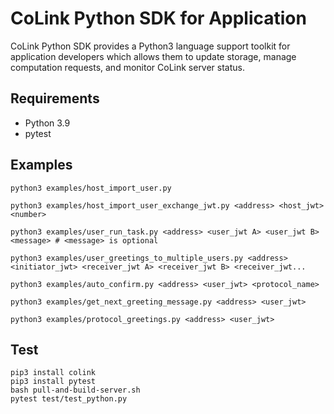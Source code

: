 # CoLink Python SDK for Application
CoLink Python SDK  provides a Python3 language support toolkit for application developers which allows them to update storage, manage computation requests, and monitor CoLink server status.



## Requirements

- Python 3.9
- pytest

## Examples

```
python3 examples/host_import_user.py
```
```
python3 examples/host_import_user_exchange_jwt.py <address> <host_jwt> <number> 
```
```
python3 examples/user_run_task.py <address> <user_jwt A> <user_jwt B> <message> # <message> is optional
```
```
python3 examples/user_greetings_to_multiple_users.py <address> <initiator_jwt> <receiver_jwt A> <receiver_jwt B> <receiver_jwt...
```
```
python3 examples/auto_confirm.py <address> <user_jwt> <protocol_name>
```
```
python3 examples/get_next_greeting_message.py <address> <user_jwt> 
```
```
python3 examples/protocol_greetings.py <address> <user_jwt> 
```

## Test

```
pip3 install colink
pip3 install pytest
bash pull-and-build-server.sh
pytest test/test_python.py
```
